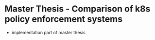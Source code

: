 # Master Thesis - Comparison of k8s policy enforcement systems

- implementation part of master thesis